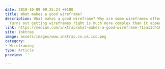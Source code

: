 ```yaml
---
date: 2019-10-09 09:25:24 +0100
title: What makes a good wireframe?
description: What makes a good wireframe? Why are some wireframes effective and others not?
  Turns out getting wireframes right is much more complex than it appears.
link: https://medium.com/inktrap/what-makes-a-good-wireframe-715a13d410e5
site: Inktrap
image: assets/images/www.inktrap.co.uk.ico.png
category:
- Wireframing
type: Article
preview: ''

---
```

